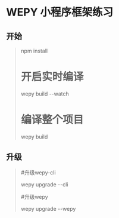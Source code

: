 # WEPY 小程序框架练习

## 开始
> npm install
>
> # 开启实时编译
>
> wepy build --watch
>
> # 编译整个项目
>
> wepy build


## 升级
> #升级wepy-cli
>
> wepy upgrade --cli
>
> #升级wepy
>
> wepy upgrade --wepy
